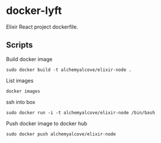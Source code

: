 # docker-lyft
Elixir React project dockerfile.

## Scripts 

Build docker image
```shell
sudo docker build -t alchemyalcove/elixir-node .
```

List images
```shell
docker images
```

ssh into box
```shell
sudo docker run -i -t alchemyalcove/elixir-node /bin/bash
```

Push docker image to docker hub
```shell
sudo docker push alchemyalcove/elixir-node
```

